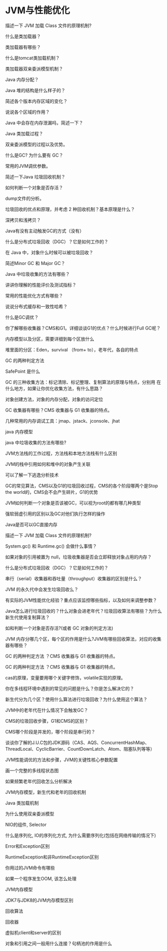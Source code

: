 # JVM与性能优化


描述一下 JVM 加载 Class 文件的原理机制?

什么是类加载器？

类加载器有哪些？

什么是tomcat类加载机制？

类加载器双亲委派模型机制？

Java 内存分配？

Java 堆的结构是什么样子的？

简述各个版本内存区域的变化？

说说各个区域的作用？

Java 中会存在内存泄漏吗，简述一下？

Java 类加载过程？

双亲委派模型的过程以及优势。

什么是GC? 为什么要有 GC？

常用的JVM调优参数。

简述一下Java 垃圾回收机制？

如何判断一个对象是否存活？

dump文件的分析。

垃圾回收的优点和原理，并考虑 2 种回收机制？基本原理是什么？

深拷贝和浅拷贝？

Java有没有主动触发GC的方式（没有）

什么是分布式垃圾回收（DGC）？它是如何工作的？

在 Java 中，对象什么时候可以被垃圾回收？

简述Minor GC 和 Major GC？

Java 中垃圾收集的方法有哪些？

讲讲你理解的性能评价及测试指标？

常用的性能优化方式有哪些？

说说分布式缓存和一致性哈希？

什么是GC调优？

你了解哪些收集器？CMS和G1。详细谈谈G1的优点？什么时候进行Full GC呢？

内存模型以及分区，需要详细到每个区放什么

堆里面的分区：Eden，survival （from+ to），老年代，各自的特点

GC 的两种判定方法

SafePoint 是什么

GC 的三种收集方法：标记清除、标记整理、复制算法的原理与特点，分别用
在什么地方，如果让你优化收集方法，有什么思路？

对象创建方法，对象的内存分配，对象的访问定位

GC 收集器有哪些？CMS 收集器与 G1 收集器的特点。

几种常用的内存调试工具：jmap、jstack、jconsole、jhat

java 内存模型

java 中垃圾收集的方法有哪些?

JVM方法栈的工作过程，方法栈和本地方法栈有什么区别

JVM的栈中引用如何和堆中的对象产生关联

可以了解一下逃逸分析技术

GC的常见算法，CMS以及G1的垃圾回收过程，CMS的各个阶段哪两个是Stop the world的，CMS会不会产生碎片，G1的优势

JVM如何判断一个对象是否该被GC，可以视为root的都有哪几种类型

强软弱虚引用的区别以及GC对他们执行怎样的操作

Java是否可以GC直接内存

描述一下 JVM 加载 Class 文件的原理机制?

System.gc() 和 Runtime.gc() 会做什么事情？

如果对象的引用被置为 null，垃圾收集器是否会立即释放对象占用的内存？

什么是分布式垃圾回收（DGC）？它是如何工作的？

串行（serial）收集器和吞吐量（throughput）收集器的区别是什么？

JVM 的永久代中会发生垃圾回收么？

有实际的JVM性能优化经验？重点应该监控哪些指标，以及如何来调整参数？

Java怎么进行垃圾回收的？什么对象会进老年代？垃圾回收算法有哪些？为什么新生代使用复制算法？

如和判断一个对象是否存活?(或者 GC 对象的判定方法)

JVM 内存分哪几个区，每个区的作用是什么?JVM有哪些回收算法，对应的收集器有哪些？

GC 的两种判定方法 ？CMS 收集器与 G1 收集器的特点。

GC 的两种判定方法 ？CMS 收集器与 G1 收集器的特点。

cas的原理，变量要用哪个关键字修饰，volatile实现的原理。

你在多线程环境中遇到的常见的问题是什么？你是怎么解决它的？

新生代分为几个区？使用什么算法进行垃圾回收？为什么使用这个算法？

JVM中的老年代在什么情况下会触发GC？

CMS的垃圾回收步骤，G1和CMS的区别？

CMS哪个阶段是并发的，哪个阶段是串行的？

谈谈你了解的J.U.C包的JDK源码（CAS、AQS、ConcurrentHashMap、ThreadLocal、CyclicBarrier、CountDownLatch、Atom、阻塞队列等等）

JVM性能调优的方法和步骤，JVM的关键性核心参数配置

画一个完整的多线程状态图

如果频繁老年代回收怎么分析解决

JVM内存模型，新生代和老年的回收机制

Java 类加载机制

为什么使用双亲委派模型

NIO的组件, Selector

什么是序列化, IO的序列化方式, 为什么需要序列化(包括在网络传输的情况下)

Error和Exception区别

RuntimeException和非RuntimeException区别

你用过的JVM命令有哪些

如果一个程序发生OOM, 该怎么处理

JVM内存模型

JDK7与JDK8的JVM内存模型区别

回收算法

回收器

虚拟机client和server的区别

对象和引用之间一般用什么连接？句柄池的作用是什么



